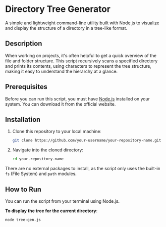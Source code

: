 # Directory Tree Generator

A simple and lightweight command-line utility built with Node.js to visualize and display the structure of a directory in a tree-like format.

## Description

When working on projects, it's often helpful to get a quick overview of the file and folder structure. This script recursively scans a specified directory and prints its contents, using characters to represent the tree structure, making it easy to understand the hierarchy at a glance.

## Prerequisites

Before you can run this script, you must have [Node.js](https://nodejs.org/) installed on your system. You can download it from the official website.

## Installation

1.  Clone this repository to your local machine:
    ```bash
    git clone https://github.com/your-username/your-repository-name.git
    ```
2.  Navigate into the cloned directory:
    ```bash
    cd your-repository-name
    ```

There are no external packages to install, as the script only uses the built-in `fs` (File System) and `path` modules.

## How to Run

You can run the script from your terminal using Node.js.

**To display the tree for the current directory:**

```bash
node tree-gen.js
